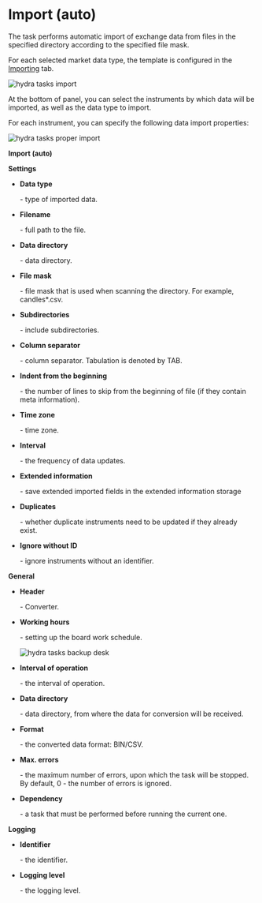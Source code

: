 # Import (auto)

The task performs automatic import of exchange data from files in the specified directory according to the specified file mask.

For each selected market data type, the template is configured in the [Importing](HydraImport.md) tab.

![hydra tasks import](~/images/hydra_tasks_import.png)

At the bottom of panel, you can select the instruments by which data will be imported, as well as the data type to import.

For each instrument, you can specify the following data import properties:

![hydra tasks proper import](~/images/hydra_tasks_proper_import.png)

**Import (auto)**

**Settings**

- **Data type**

   \- type of imported data. 
- **Filename**

   \- full path to the file. 
- **Data directory**

   \- data directory. 
- **File mask**

   \- file mask that is used when scanning the directory. For example, candles\*.csv. 
- **Subdirectories**

   \- include subdirectories. 
- **Column separator**

   \- column separator. Tabulation is denoted by TAB. 
- **Indent from the beginning**

   \- the number of lines to skip from the beginning of file (if they contain meta information). 
- **Time zone**

   \- time zone. 
- **Interval**

   \- the frequency of data updates. 
- **Extended information**

   \- save extended imported fields in the extended information storage 
- **Duplicates**

   \- whether duplicate instruments need to be updated if they already exist. 
- **Ignore without ID**

   \- ignore instruments without an identifier. 

**General**

- **Header**

   \- Converter. 
- **Working hours**

   \- setting up the board work schedule. 

  ![hydra tasks backup desk](~/images/hydra_tasks_backup_desk.png)
- **Interval of operation**

   \- the interval of operation. 
- **Data directory**

   \- data directory, from where the data for conversion will be received. 
- **Format**

   \- the converted data format: BIN\/CSV. 
- **Max. errors**

   \- the maximum number of errors, upon which the task will be stopped. By default, 0 \- the number of errors is ignored. 
- **Dependency**

   \- a task that must be performed before running the current one. 

**Logging**

- **Identifier**

   \- the identifier. 
- **Logging level**

   \- the logging level. 

